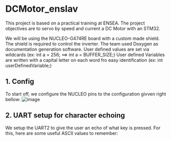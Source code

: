# DCMotor_enslav
This project is based on a practical training at ENSEA. The project objectives are to servo by speed and current a DC Motor with an STM32.

We will be using the NUCLEO-G474RE board with a custom made shield. The shield is required to control the inverter.
The team used Doxygen as documentation generation software.
User defined values are set via wildcards (ex: int a = 256; ==> int a = BUFFER_SIZE;)
User defined Variables are written with a capital letter on each word fro easy identification (ex: int userDefinedVariable;)

## 1. Config 
To start off, we configure the NUCLEO pins to the configuration givven right bellow:
![image](https://user-images.githubusercontent.com/113909661/195544779-ca40b81b-0b3d-45dd-8a04-904a3a217c6b.png)

## 2. UART setup for character echoing

We setup the UART2 to give the user an echo of what key is pressed.
For this, here are some useful ASCII values to remember: 
